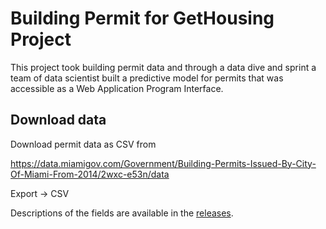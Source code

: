 # Building Permit for GetHousing Project

This project took building permit data and through a data dive and sprint a team of data scientist built
a predictive model for permits that was accessible as a Web Application Program Interface. 

## Download data

Download permit data as CSV from

https://data.miamigov.com/Government/Building-Permits-Issued-By-City-Of-Miami-From-2014/2wxc-e53n/data

Export -> CSV

Descriptions of the fields are available in the [releases](https://github.com/gethousing/gethousing_research/releases/).
